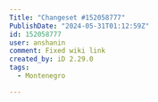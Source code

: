 ```yaml
---
Title: "Changeset #152058777"
PublishDate: "2024-05-31T01:12:59Z"
id: 152058777
user: anshanin
comment: Fixed wiki link
created_by: iD 2.29.0
tags:
  - Montenegro

---
```

